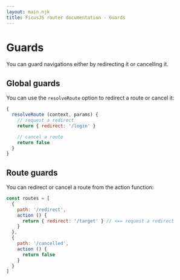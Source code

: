 ```yaml
---
layout: main.njk
title: FicusJS router documentation - Guards
---
```

# Guards

You can guard navigations either by redirecting it or cancelling it.

## Global guards

You can use the `resolveRoute` option to redirect a route or cancel it:

```js
{
  resolveRoute (context, params) {
    // request a redirect
    return { redirect: '/login' }

    // cancel a route
    return false
  }
}
```

## Route guards

You can redirect or cancel a route from the action function:

```js
const routes = [
  {
    path: '/redirect',
    action () {
      return { redirect: '/target' } // <== request a redirect
    }
  },
  {
    path: '/cancelled',
    action () {
      return false
    }
  }
]
```
